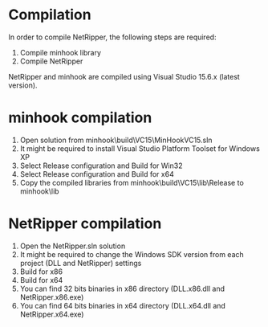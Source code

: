 # Compilation

In order to compile NetRipper, the following steps are required:
1. Compile minhook library
2. Compile NetRipper 

NetRipper and minhook are compiled using Visual Studio 15.6.x (latest version).

# minhook compilation

1. Open solution from minhook\build\VC15\MinHookVC15.sln
2. It might be required to install Visual Studio Platform Toolset for Windows XP
3. Select Release configuration and Build for Win32
4. Select Release configuration and Build for x64
5. Copy the compiled libraries from minhook\build\VC15\lib\Release to minhook\lib

# NetRipper compilation

1. Open the NetRipper.sln solution
2. It might be required to change the Windows SDK version from each project (DLL and NetRipper) settings
3. Build for x86
4. Build for x64 
5. You can find 32 bits binaries in x86 directory (DLL.x86.dll and NetRipper.x86.exe) 
6. You can find 64 bits binaries in x64 directory (DLL.x64.dll and NetRipper.x64.exe) 
